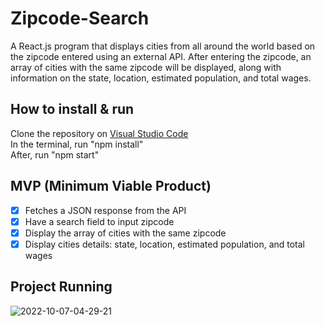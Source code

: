 # Zipcode-Search
A React.js program that displays cities from all around the world based on the zipcode entered using an external API. After entering the zipcode, an array of cities with the same zipcode will be displayed, along with information on the state, location, estimated population, and total wages.

## How to install & run
Clone the repository on [Visual Studio Code](https://code.visualstudio.com/) </br>
In the terminal, run "npm install" </br>
After, run "npm start" </br>

## MVP (Minimum Viable Product)
- [x] Fetches a JSON response from the API
- [x] Have a search field to input zipcode
- [x] Display the array of cities with the same zipcode
- [x] Display cities details: state, location, estimated population, and total wages

## Project Running
![2022-10-07-04-29-21](https://user-images.githubusercontent.com/60550186/194509567-a88ff2fe-075b-47e4-8549-504e4aec29a4.gif)
